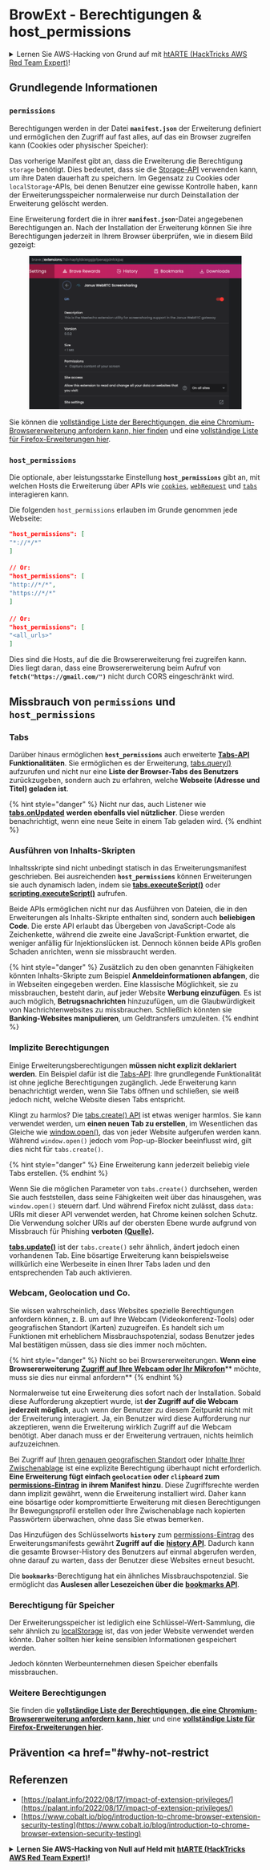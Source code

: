 # BrowExt - Berechtigungen & host\_permissions

<details>

<summary>Lernen Sie AWS-Hacking von Grund auf mit <a href="https://training.hacktricks.xyz/courses/arte">htARTE (HackTricks AWS Red Team Expert)</a>!</summary>

Andere Möglichkeiten, HackTricks zu unterstützen:

- Wenn Sie Ihr Unternehmen in HackTricks bewerben möchten oder HackTricks als PDF herunterladen möchten, überprüfen Sie die [ABONNEMENTPLÄNE](https://github.com/sponsors/carlospolop)!
- Holen Sie sich das offizielle PEASS & HackTricks-Merchandise
- Entdecken Sie die PEASS-Familie, unsere Sammlung exklusiver NFTs
- Treten Sie der Discord-Gruppe oder der Telegram-Gruppe bei oder folgen Sie uns auf Twitter
- Teilen Sie Ihre Hacking-Tricks, indem Sie PRs zu den HackTricks- und HackTricks Cloud-GitHub-Repositories einreichen

</details>

## Grundlegende Informationen

### `permissions`

Berechtigungen werden in der Datei **`manifest.json`** der Erweiterung definiert und ermöglichen den Zugriff auf fast alles, auf das ein Browser zugreifen kann (Cookies oder physischer Speicher):

Das vorherige Manifest gibt an, dass die Erweiterung die Berechtigung `storage` benötigt. Dies bedeutet, dass sie die [Storage-API](https://developer.mozilla.org/en-US/docs/Mozilla/Add-ons/WebExtensions/API/storage) verwenden kann, um ihre Daten dauerhaft zu speichern. Im Gegensatz zu Cookies oder `localStorage`-APIs, bei denen Benutzer eine gewisse Kontrolle haben, kann der Erweiterungsspeicher normalerweise nur durch Deinstallation der Erweiterung gelöscht werden.

Eine Erweiterung fordert die in ihrer **`manifest.json`**-Datei angegebenen Berechtigungen an. Nach der Installation der Erweiterung können Sie ihre Berechtigungen jederzeit in Ihrem Browser überprüfen, wie in diesem Bild gezeigt:

<figure><img src="../../.gitbook/assets/image (2) (1).png" alt=""><figcaption></figcaption></figure>

Sie können die [vollständige Liste der Berechtigungen, die eine Chromium-Browsererweiterung anfordern kann, hier finden](https://developer.chrome.com/docs/extensions/develop/concepts/declare-permissions#permissions) und eine [vollständige Liste für Firefox-Erweiterungen hier](https://developer.mozilla.org/en-US/docs/Mozilla/Add-ons/WebExtensions/manifest.json/permissions#api\_permissions).

### `host_permissions`

Die optionale, aber leistungsstarke Einstellung **`host_permissions`** gibt an, mit welchen Hosts die Erweiterung über APIs wie [`cookies`](https://developer.mozilla.org/en-US/docs/Mozilla/Add-ons/WebExtensions/API/cookies), [`webRequest`](https://developer.mozilla.org/en-US/docs/Mozilla/Add-ons/WebExtensions/API/webRequest) und [`tabs`](https://developer.mozilla.org/en-US/docs/Mozilla/Add-ons/WebExtensions/API/tabs) interagieren kann.

Die folgenden `host_permissions` erlauben im Grunde genommen jede Webseite:
```json
"host_permissions": [
"*://*/*"
]

// Or:
"host_permissions": [
"http://*/*",
"https://*/*"
]

// Or:
"host_permissions": [
"<all_urls>"
]
```
Dies sind die Hosts, auf die die Browsererweiterung frei zugreifen kann. Dies liegt daran, dass eine Browsererweiterung beim Aufruf von **`fetch("https://gmail.com/")`** nicht durch CORS eingeschränkt wird.

## Missbrauch von `permissions` und `host_permissions`

### Tabs

Darüber hinaus ermöglichen **`host_permissions`** auch erweiterte [**Tabs-API**](https://developer.mozilla.org/en-US/docs/Mozilla/Add-ons/WebExtensions/API/tabs) **Funktionalitäten**. Sie ermöglichen es der Erweiterung, [tabs.query()](https://developer.mozilla.org/en-US/docs/Mozilla/Add-ons/WebExtensions/API/tabs/query) aufzurufen und nicht nur eine **Liste der Browser-Tabs des Benutzers** zurückzugeben, sondern auch zu erfahren, welche **Webseite (Adresse und Titel) geladen ist**.

{% hint style="danger" %}
Nicht nur das, auch Listener wie [**tabs.onUpdated**](https://developer.mozilla.org/en-US/docs/Mozilla/Add-ons/WebExtensions/API/tabs/onUpdated) **werden ebenfalls viel nützlicher**. Diese werden benachrichtigt, wenn eine neue Seite in einem Tab geladen wird.
{% endhint %}

### Ausführen von Inhalts-Skripten <a href="#running-content-scripts" id="running-content-scripts"></a>

Inhaltsskripte sind nicht unbedingt statisch in das Erweiterungsmanifest geschrieben. Bei ausreichenden **`host_permissions`** können Erweiterungen sie auch dynamisch laden, indem sie [**tabs.executeScript()**](https://developer.mozilla.org/en-US/docs/Mozilla/Add-ons/WebExtensions/API/tabs/executeScript) oder [**scripting.executeScript()**](https://developer.mozilla.org/en-US/docs/Mozilla/Add-ons/WebExtensions/API/scripting/executeScript) aufrufen.

Beide APIs ermöglichen nicht nur das Ausführen von Dateien, die in den Erweiterungen als Inhalts-Skripte enthalten sind, sondern auch **beliebigen Code**. Die erste API erlaubt das Übergeben von JavaScript-Code als Zeichenkette, während die zweite eine JavaScript-Funktion erwartet, die weniger anfällig für Injektionslücken ist. Dennoch können beide APIs großen Schaden anrichten, wenn sie missbraucht werden.

{% hint style="danger" %}
Zusätzlich zu den oben genannten Fähigkeiten könnten Inhalts-Skripte zum Beispiel **Anmeldeinformationen abfangen**, die in Webseiten eingegeben werden. Eine klassische Möglichkeit, sie zu missbrauchen, besteht darin, auf jeder Website **Werbung einzufügen**. Es ist auch möglich, **Betrugsnachrichten** hinzuzufügen, um die Glaubwürdigkeit von Nachrichtenwebsites zu missbrauchen. Schließlich könnten sie **Banking-Websites manipulieren**, um Geldtransfers umzuleiten.
{% endhint %}

### Implizite Berechtigungen <a href="#implicit-privileges" id="implicit-privileges"></a>

Einige Erweiterungsberechtigungen **müssen nicht explizit deklariert werden**. Ein Beispiel dafür ist die [Tabs-API](https://developer.mozilla.org/en-US/docs/Mozilla/Add-ons/WebExtensions/API/tabs): Ihre grundlegende Funktionalität ist ohne jegliche Berechtigungen zugänglich. Jede Erweiterung kann benachrichtigt werden, wenn Sie Tabs öffnen und schließen, sie weiß jedoch nicht, welche Website diesen Tabs entspricht.

Klingt zu harmlos? Die [tabs.create() API](https://developer.mozilla.org/en-US/docs/Mozilla/Add-ons/WebExtensions/API/tabs/create) ist etwas weniger harmlos. Sie kann verwendet werden, um **einen neuen Tab zu erstellen**, im Wesentlichen das Gleiche wie [window.open()](https://developer.mozilla.org/en-US/docs/Web/API/Window/open), das von jeder Website aufgerufen werden kann. Während `window.open()` jedoch vom Pop-up-Blocker beeinflusst wird, gilt dies nicht für `tabs.create()`.

{% hint style="danger" %}
Eine Erweiterung kann jederzeit beliebig viele Tabs erstellen.
{% endhint %}

Wenn Sie die möglichen Parameter von `tabs.create()` durchsehen, werden Sie auch feststellen, dass seine Fähigkeiten weit über das hinausgehen, was `window.open()` steuern darf. Und während Firefox nicht zulässt, dass `data:` URIs mit dieser API verwendet werden, hat Chrome keinen solchen Schutz. Die Verwendung solcher URIs auf der obersten Ebene wurde aufgrund von Missbrauch für Phishing **verboten** [**(Quelle)**](https://bugzilla.mozilla.org/show_bug.cgi?id=1331351)**.**

[**tabs.update()**](https://developer.mozilla.org/en-US/docs/Mozilla/Add-ons/WebExtensions/API/tabs/update) ist der `tabs.create()` sehr ähnlich, ändert jedoch einen vorhandenen Tab. Eine bösartige Erweiterung kann beispielsweise willkürlich eine Werbeseite in einen Ihrer Tabs laden und den entsprechenden Tab auch aktivieren.

### Webcam, Geolocation und Co. <a href="#webcam-geolocation-and-friends" id="webcam-geolocation-and-friends"></a>

Sie wissen wahrscheinlich, dass Websites spezielle Berechtigungen anfordern können, z. B. um auf Ihre Webcam (Videokonferenz-Tools) oder geografischen Standort (Karten) zuzugreifen. Es handelt sich um Funktionen mit erheblichem Missbrauchspotenzial, sodass Benutzer jedes Mal bestätigen müssen, dass sie dies immer noch möchten.

{% hint style="danger" %}
Nicht so bei Browsererweiterungen. **Wenn eine Browsererweiterung** [**Zugriff auf Ihre Webcam oder Ihr Mikrofon**](https://developer.mozilla.org/en-US/docs/Web/API/MediaDevices/getUserMedia)** möchte, muss sie dies nur einmal anfordern**
{% endhint %}

Normalerweise tut eine Erweiterung dies sofort nach der Installation. Sobald diese Aufforderung akzeptiert wurde, ist **der Zugriff auf die Webcam jederzeit möglich**, auch wenn der Benutzer zu diesem Zeitpunkt nicht mit der Erweiterung interagiert. Ja, ein Benutzer wird diese Aufforderung nur akzeptieren, wenn die Erweiterung wirklich Zugriff auf die Webcam benötigt. Aber danach muss er der Erweiterung vertrauen, nichts heimlich aufzuzeichnen.

Bei Zugriff auf [Ihren genauen geografischen Standort](https://developer.mozilla.org/en-US/docs/Web/API/Geolocation) oder [Inhalte Ihrer Zwischenablage](https://developer.mozilla.org/en-US/docs/Web/API/Clipboard_API) ist eine explizite Berechtigung überhaupt nicht erforderlich. **Eine Erweiterung fügt einfach `geolocation` oder `clipboard` zum** [**permissions-Eintrag**](https://developer.mozilla.org/en-US/docs/Mozilla/Add-ons/WebExtensions/manifest.json/permissions) **in ihrem Manifest hinzu**. Diese Zugriffsrechte werden dann implizit gewährt, wenn die Erweiterung installiert wird. Daher kann eine bösartige oder kompromittierte Erweiterung mit diesen Berechtigungen Ihr Bewegungsprofil erstellen oder Ihre Zwischenablage nach kopierten Passwörtern überwachen, ohne dass Sie etwas bemerken.

Das Hinzufügen des Schlüsselworts **`history`** zum [permissions-Eintrag](https://developer.mozilla.org/en-US/docs/Mozilla/Add-ons/WebExtensions/manifest.json/permissions) des Erweiterungsmanifests gewährt **Zugriff auf die** [**history API**](https://developer.mozilla.org/en-US/docs/Mozilla/Add-ons/WebExtensions/API/history). Dadurch kann die gesamte Browser-History des Benutzers auf einmal abgerufen werden, ohne darauf zu warten, dass der Benutzer diese Websites erneut besucht.

Die **`bookmarks`**-Berechtigung hat ein ähnliches Missbrauchspotenzial. Sie ermöglicht das **Auslesen aller Lesezeichen über die** [**bookmarks API**](https://developer.mozilla.org/en-US/docs/Mozilla/Add-ons/WebExtensions/API/bookmarks).

### Berechtigung für Speicher <a href="#the-storage-permission" id="the-storage-permission"></a>

Der Erweiterungsspeicher ist lediglich eine Schlüssel-Wert-Sammlung, die sehr ähnlich zu [localStorage](https://developer.mozilla.org/en-US/docs/Web/API/Window/localStorage) ist, das von jeder Website verwendet werden könnte. Daher sollten hier keine sensiblen Informationen gespeichert werden.

Jedoch könnten Werbeunternehmen diesen Speicher ebenfalls missbrauchen.

### Weitere Berechtigungen

Sie finden die [**vollständige Liste der Berechtigungen, die eine Chromium-Browsererweiterung anfordern kann, hier**](https://developer.chrome.com/docs/extensions/develop/concepts/declare-permissions#permissions) und eine [**vollständige Liste für Firefox-Erweiterungen hier**](https://developer.mozilla.org/en-US/docs/Mozilla/Add-ons/WebExtensions/manifest.json/permissions#api_permissions)**.**

## Prävention <a href="#why-not-restrict
## **Referenzen**

* [https://palant.info/2022/08/17/impact-of-extension-privileges/](https://palant.info/2022/08/17/impact-of-extension-privileges/)
* [https://www.cobalt.io/blog/introduction-to-chrome-browser-extension-security-testing](https://www.cobalt.io/blog/introduction-to-chrome-browser-extension-security-testing)

<details>

<summary><strong>Lernen Sie AWS-Hacking von Null auf Held mit</strong> <a href="https://training.hacktricks.xyz/courses/arte"><strong>htARTE (HackTricks AWS Red Team Expert)</strong></a><strong>!</strong></summary>

Andere Möglichkeiten, HackTricks zu unterstützen:

* Wenn Sie Ihr **Unternehmen in HackTricks bewerben möchten** oder **HackTricks als PDF herunterladen möchten**, überprüfen Sie die [**ABONNEMENTPLÄNE**](https://github.com/sponsors/carlospolop)!
* Holen Sie sich das [**offizielle PEASS & HackTricks-Merchandise**](https://peass.creator-spring.com)
* Entdecken Sie [**The PEASS Family**](https://opensea.io/collection/the-peass-family), unsere Sammlung exklusiver [**NFTs**](https://opensea.io/collection/the-peass-family)
* **Treten Sie der** 💬 [**Discord-Gruppe**](https://discord.gg/hRep4RUj7f) oder der [**Telegram-Gruppe**](https://t.me/peass) bei oder **folgen** Sie uns auf **Twitter** 🐦 [**@carlospolopm**](https://twitter.com/hacktricks_live)**.**
* **Teilen Sie Ihre Hacking-Tricks, indem Sie PRs an die** [**HackTricks**](https://github.com/carlospolop/hacktricks) und [**HackTricks Cloud**](https://github.com/carlospolop/hacktricks-cloud) GitHub-Repositories senden.

</details>
